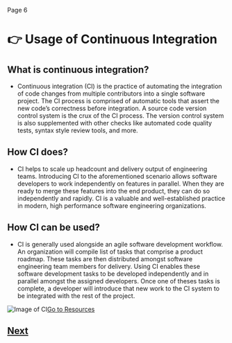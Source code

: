 Page 6


# :point_right: Usage of Continuous Integration

## What is continuous integration?
* Continuous integration (CI) is the practice of automating the integration of code changes from multiple contributors into a single software project. The CI process is comprised of automatic tools that assert the new code’s correctness before integration. A source code version control system is the crux of the CI process. The version control system is also supplemented with other checks like automated code quality tests, syntax style review tools, and more. 

## How CI does?
* CI helps to scale up headcount and delivery output of engineering teams. Introducing CI to the aforementioned scenario allows software developers to work independently on features in parallel. When they are ready to merge these features into the end product, they can do so independently and rapidly. CI is a valuable and well-established practice in modern, high performance software engineering organizations.

## How CI can be used?
* CI is generally used alongside an agile software development workflow. An organization will compile list of tasks that comprise a product roadmap. These tasks are then distributed amongst software engineering team members for delivery. Using CI enables these software development tasks to be developed independently and in parallel amongst the assigned developers. Once one of theses tasks is complete, a developer will introduce that new work to the CI system to be integrated with the rest of the project.

![Image of CI](https://www.exoscale.com/static/syslog/2018-11-08-what-is-ci/what-is-continuous-integration.png)[Go to Resources](https://github.com/hkstone14/Team-Project-1/blob/master/Resources.md)



## [Next](https://github.com/hkstone14/Team-Project-1/blob/master/Resources.md)